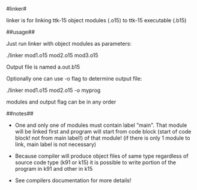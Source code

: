 #linker#

linker is for linking ttk-15 object modules (.o15) to ttk-15 executable (.b15)

##usage##

Just run linker with object modules as parameters:

./linker mod1.o15 mod2.o15 mod3.o15

Output file is named a.out.b15

Optionally one can use -o flag to determine output file:

./linker mod1.o15 mod2.o15 -o myprog

modules and output flag can be in any order

##notes##

 * One and only one of modules must contain label "main". That module will be
 linked first and program will start from code block (start of code block! not from main label!)
 of that module! (if there is only 1 module to link, main label is not necessary)

 * Because compiler will produce object files of same type regardless of source code
 type (k91 or k15) it is possible to write portion of the program in k91 and other in k15
 
 * See compilers documentation for more details!
